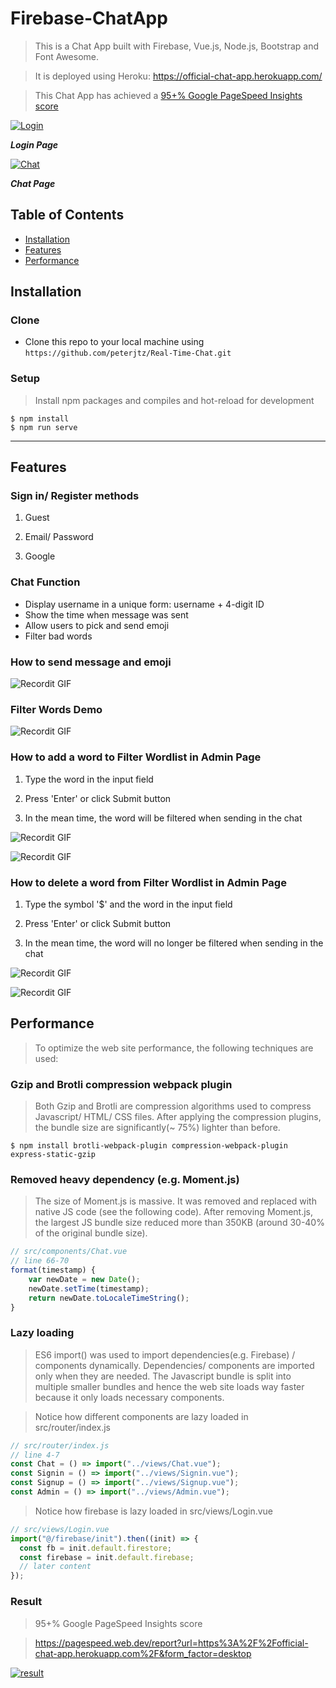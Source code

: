 # Firebase-ChatApp

> This is a Chat App built with Firebase, Vue.js, Node.js, Bootstrap and Font Awesome.

> It is deployed using Heroku: <a href="https://official-chat-app.herokuapp.com/">https://official-chat-app.herokuapp.com/</a>

> This Chat App has achieved a <a href="https://pagespeed.web.dev/report?url=https%3A%2F%2Fofficial-chat-app.herokuapp.com%2F&form_factor=desktop">95+% Google PageSpeed Insights score </a>

<a href="https://www.flickr.com/photos/196782410@N08/52425782816/in/dateposted-public/"><img src="https://live.staticflickr.com/65535/52425782816_253ed97634_h.jpg" title="Login"></a>

**_Login Page_**

<a href="https://www.flickr.com/photos/196782410@N08/52426332673/in/dateposted-public/"><img src="https://live.staticflickr.com/65535/52426332673_fbf1e32698_k.jpg" title="Chat"></a>

**_Chat Page_**

## Table of Contents

- [Installation](#installation)
- [Features](#features)
- [Performance](#performance)

## Installation

### Clone

- Clone this repo to your local machine using `https://github.com/peterjtz/Real-Time-Chat.git`

### Setup

> Install npm packages and compiles and hot-reload for development

```shell
$ npm install
$ npm run serve

```

---

## Features

### Sign in/ Register methods

1. Guest

2. Email/ Password

3. Google

### Chat Function

- Display username in a unique form: username + 4-digit ID
- Show the time when message was sent
- Allow users to pick and send emoji
- Filter bad words

### How to send message and emoji

![Recordit GIF](https://s4.gifyu.com/images/messageAndEmoji.gif)

### Filter Words Demo

![Recordit GIF](https://s4.gifyu.com/images/filter5aaa866679a0aa99.gif)

### How to add a word to Filter Wordlist in Admin Page

1. Type the word in the input field

1. Press 'Enter' or click Submit button

1. In the mean time, the word will be filtered when sending in the chat

![Recordit GIF](https://s4.gifyu.com/images/adminAdd.gif)

![Recordit GIF](https://s4.gifyu.com/images/filterAdd.gif)

### How to delete a word from Filter Wordlist in Admin Page

1. Type the symbol '\$' and the word in the input field

1. Press 'Enter' or click Submit button

1. In the mean time, the word will no longer be filtered when sending in the chat

![Recordit GIF](https://s4.gifyu.com/images/adminDelete.gif)

![Recordit GIF](https://s4.gifyu.com/images/filterDelete.gif)

## Performance

> To optimize the web site performance, the following techniques are used:

### Gzip and Brotli compression webpack plugin

> Both Gzip and Brotli are compression algorithms used to compress Javascript/ HTML/ CSS files. After applying the compression plugins, the bundle size are significantly(~ 75%) lighter than before.

```shell
$ npm install brotli-webpack-plugin compression-webpack-plugin express-static-gzip

```

### Removed heavy dependency (e.g. Moment.js)

> The size of Moment.js is massive. It was removed and replaced with native JS code (see the following code). After removing Moment.js, the largest JS bundle size reduced more than 350KB (around 30-40% of the original bundle size).

```javascript
// src/components/Chat.vue
// line 66-70
format(timestamp) {
    var newDate = new Date();
    newDate.setTime(timestamp);
    return newDate.toLocaleTimeString();
}
```

### Lazy loading

> ES6 import() was used to import dependencies(e.g. Firebase) / components dynamically. Dependencies/ components are imported only when they are needed. The Javascript bundle is split into multiple smaller bundles and hence the web site loads way faster because it only loads necessary components.

> Notice how different components are lazy loaded in src/router/index.js

```javascript
// src/router/index.js
// line 4-7
const Chat = () => import("../views/Chat.vue");
const Signin = () => import("../views/Signin.vue");
const Signup = () => import("../views/Signup.vue");
const Admin = () => import("../views/Admin.vue");
```

> Notice how firebase is lazy loaded in src/views/Login.vue

```javascript
// src/views/Login.vue
import("@/firebase/init").then((init) => {
  const fb = init.default.firestore;
  const firebase = init.default.firebase;
  // later content
});
```

### Result

> 95+% Google PageSpeed Insights score

> <a href="https://pagespeed.web.dev/report?url=https%3A%2F%2Fofficial-chat-app.herokuapp.com%2F&form_factor=desktop">https://pagespeed.web.dev/report?url=https%3A%2F%2Fofficial-chat-app.herokuapp.com%2F&form_factor=desktop</a>

<a href="https://www.flickr.com/photos/196782410@N08/52426728388/in/dateposted-public/"><img src="https://live.staticflickr.com/65535/52426728388_d322211933_h.jpg" title="result"></a>
